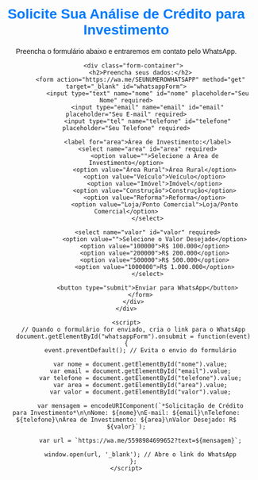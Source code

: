 <!DOCTYPE html>
<html lang="pt-br">
<head>
    <meta charset="UTF-8">
    <meta name="viewport" content="width=device-width, initial-scale=1.0">
    <title>Solicite Análise de Crédito</title>
    <style>
        body { font-family: Arial, sans-serif; text-align: center; padding: 20px; }
        .container { max-width: 600px; margin: auto; }
        h1 { color: #007bff; }
        .form-container { background: #f8f9fa; padding: 20px; border-radius: 8px; }
        input, select, button { width: 100%; padding: 10px; margin: 5px 0; }
        button { background: #007bff; color: white; border: none; cursor: pointer; }
    </style>
</head>
<body>
    <div class="container">
        <h1>Solicite Sua Análise de Crédito para Investimento</h1>
        <p>Preencha o formulário abaixo e entraremos em contato pelo WhatsApp.</p>
        
        <div class="form-container">
            <h2>Preencha seus dados:</h2>
            <form action="https://wa.me/SEUNUMEROWHATSAPP" method="get" target="_blank" id="whatsappForm">
                <input type="text" name="nome" id="nome" placeholder="Seu Nome" required>
                <input type="email" name="email" id="email" placeholder="Seu E-mail" required>
                <input type="tel" name="telefone" id="telefone" placeholder="Seu Telefone" required>
                
                <label for="area">Área de Investimento:</label>
                <select name="area" id="area" required>
                    <option value="">Selecione a Área de Investimento</option>
                    <option value="Área Rural">Área Rural</option>
                    <option value="Veículo">Veículo</option>
                    <option value="Imóvel">Imóvel</option>
                    <option value="Construção">Construção</option>
                    <option value="Reforma">Reforma</option>
                    <option value="Loja/Ponto Comercial">Loja/Ponto Comercial</option>
                </select>

                <select name="valor" id="valor" required>
                    <option value="">Selecione o Valor Desejado</option>
                    <option value="100000">R$ 100.000</option>
                    <option value="200000">R$ 200.000</option>
                    <option value="500000">R$ 500.000</option>
                    <option value="1000000">R$ 1.000.000</option>
                </select>
                
                <button type="submit">Enviar para WhatsApp</button>
            </form>
        </div>
    </div>

    <script>
        // Quando o formulário for enviado, cria o link para o WhatsApp
        document.getElementById("whatsappForm").onsubmit = function(event) {
            event.preventDefault(); // Evita o envio do formulário

            var nome = document.getElementById("nome").value;
            var email = document.getElementById("email").value;
            var telefone = document.getElementById("telefone").value;
            var area = document.getElementById("area").value;
            var valor = document.getElementById("valor").value;

            var mensagem = encodeURIComponent(`*Solicitação de Crédito para Investimento*\n\nNome: ${nome}\nE-mail: ${email}\nTelefone: ${telefone}\nÁrea de Investimento: ${area}\nValor Desejado: R$ ${valor}`);

            var url = `https://wa.me/5598984699652?text=${mensagem}`;

            window.open(url, '_blank'); // Abre o link do WhatsApp
        };
    </script>
</body>
</html>
